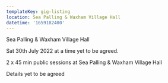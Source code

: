 ```yaml
---
templateKey: gig-listing
location: Sea Palling & Waxham Village Hall
datetime: '1659182400'
---
```

Sea Palling & Waxham Village Hall 

Sat 30th July 2022 at a time yet to be agreed.

2 x 45 min public sessions at Sea Palling & Waxham Village Hall

Details yet to be agreed